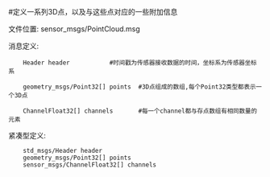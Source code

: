 #定义一系列3D点，以及与这些点对应的一些附加信息

文件位置: sensor_msgs/PointCloud.msg

消息定义:

		Header header			#时间戳为传感器接收数据的时间，坐标系为传感器坐标系

		geometry_msgs/Point32[] points	#3D点组成的数组,每个Point32类型都表示一个3D点

		ChannelFloat32[] channels		#每一个channel都与存点数组有相同数量的元素

紧凑型定义:

		std_msgs/Header header
		geometry_msgs/Point32[] points
		sensor_msgs/ChannelFloat32[] channels
